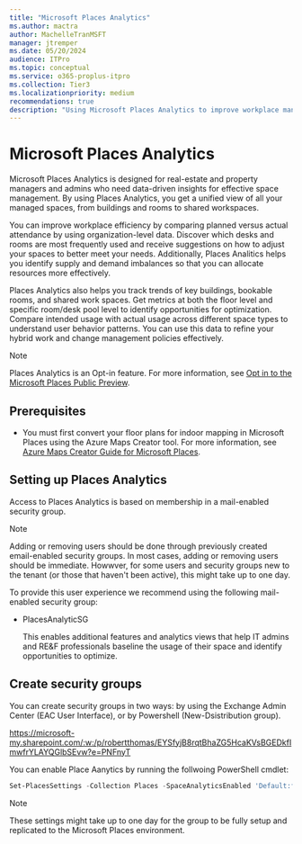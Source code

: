 ```yaml
---
title: "Microsoft Places Analytics"
ms.author: mactra
author: MachelleTranMSFT
manager: jtremper
ms.date: 05/20/2024
audience: ITPro
ms.topic: conceptual
ms.service: o365-proplus-itpro
ms.collection: Tier3
ms.localizationpriority: medium
recommendations: true
description: "Using Microsoft Places Analytics to improve workplace management by comparing estimated versus actual site data."
---
```

# Microsoft Places Analytics

Microsoft Places Analytics is designed for real-estate and property managers and admins who need data-driven insights for effective space management. By using Places Analytics, you get a unified view of all your managed spaces, from buildings and rooms to shared workspaces.

You can improve workplace efficiency by comparing planned versus actual attendance by using organization-level data. Discover which desks and rooms are most frequently used and receive suggestions on how to adjust your spaces to better meet your needs. Additionally, Places Analitics helps you identify supply and demand imbalances so that you can allocate resources more effectively.  

Places Analytics also helps you track trends of key buildings, bookable rooms, and shared work spaces. Get metrics at both the floor level and specific room/desk pool level to identify opportunities for optimization. Compare intended usage with actual usage across different space types to understand user behavior patterns. You can use this data to refine your hybrid work and change management policies effectively.

> [!NOTE]
> Places Analytics is an Opt-in feature. For more information, see [Opt in to the Microsoft Places Public Preview](opt-in-places-preview.md).

## Prerequisites

- You must first convert your floor plans for indoor mapping in Microsoft Places using the Azure Maps Creator tool. For more information, see [Azure Maps Creator Guide for Microsoft Places](azure-maps-creator-guide.md).

## Setting up Places Analytics

Access to Places Analytics is based on membership in a mail-enabled security group.

> [!NOTE]
> Adding or removing users should be done through previously created email-enabled security groups. In most cases, adding or removing users should be immediate. Howwver, for some users and security groups new to the tenant (or those that haven't been active), this might take up to one day.

To provide this user experience we recommend using the following mail-enabled security group:

- PlacesAnalyticSG

  This enables additional features and analytics views that help IT admins and RE&F professionals baseline the usage of their space and identify opportunities to optimize.

## Create security groups

You can create security groups in two ways: by using the Exchange Admin Center (EAC User Interface), or by Powershell (New-Dsistribution group).

https://microsoft-my.sharepoint.com/:w:/p/robertthomas/EYSfyjB8rqtBhaZG5HcaKVsBGEDkfImwfrYLAYQGlbSEvw?e=PNFnyT

You can enable Place Aanytics by running the follwoing PowerShell cmdlet:

```powershell
Set-PlacesSettings -Collection Places -SpaceAnalyticsEnabled 'Default:false,OID:<Security Group OID>@<Tenant ID>:true' 
```
> [!NOTE]
> These settings might take up to one day for the group to be fully setup and replicated to the Microsoft Places environment.
